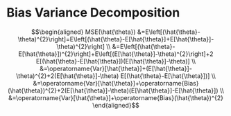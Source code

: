 # Bias Variance Decomposition

$$\begin{aligned} MSE(\hat{\theta}) &=E\left[(\hat{\theta}-\theta)^{2}\right]=E\left[(\hat{\theta}-E[\hat{\theta}]+E[\hat{\theta}]-\theta)^{2}\right] \\ &=E\left[(\hat{\theta}-E[\hat{\theta}])^{2}\right]+E\left[(E[\hat{\theta}]-\theta)^{2}\right]+2 E[(\hat{\theta}-E[\hat{\theta}])(E[\hat{\theta}]-\theta)] \\ &=\operatorname{Var}[\hat{\theta}]+(E[\hat{\theta}]-\theta)^{2}+2(E[\hat{\theta}]-\theta) E[(\hat{\theta}-E[\hat{\theta}])] \\ &=\operatorname{Var}[\hat{\theta}]+\operatorname{Bias}(\hat{\theta})^{2}+2(E[\hat{\theta}]-\theta)(E[\hat{\theta}]-E[\hat{\theta}]) \\ &=\operatorname{Var}[\hat{\theta}]+\operatorname{Bias}(\hat{\theta})^{2} \end{aligned}$$

